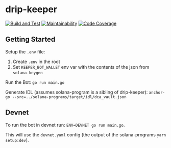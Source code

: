 # drip-keeper

[![Build and Test](https://github.com/Dcaf-Protocol/drip-keeper/actions/workflows/build-and-test.yaml/badge.svg)](https://github.com/Dcaf-Protocol/drip-keeper/actions/workflows/build-and-test.yaml)
[![Maintainability](https://api.codeclimate.com/v1/badges/5b6787b16c4570e6b052/maintainability)](https://codeclimate.com/repos/61a44f1543298e01a1003151/maintainability)
[![Code Coverage](https://api.codeclimate.com/v1/badges/5b6787b16c4570e6b052/test_coverage)](https://codeclimate.com/repos/61a44f1543298e01a1003151/test_coverage)

## Getting Started

Setup the `.env` file:

1. Create `.env` in the root
2. Set `KEEPER_BOT_WALLET` env var with the contents of the json from `solana-keygen`

Run the Bot: `go run main.go`

Generate IDL (assumes solana-program is a sibling of drip-keeper): `anchor-go --src=../solana-programs/target/idl/dca_vault.json`

## Devnet

To run the bot in devnet run:
`ENV=DEVNET go run main.go`.

This will use the `devnet.yaml` config (the output of the solana-programs `yarn setup:dev`).

